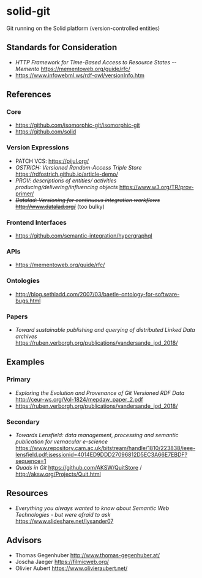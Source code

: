 # solid-git
Git running on the Solid platform (version-controlled entities)

## Standards for Consideration
- *HTTP Framework for Time-Based Access to Resource States -- Memento* https://mementoweb.org/guide/rfc/
- https://www.infowebml.ws/rdf-owl/versionInfo.htm

## References

### Core 
- https://github.com/isomorphic-git/isomorphic-git
- https://github.com/solid

### Version Expressions
- PATCH VCS: https://pijul.org/
- *OSTRICH: Versioned Random-Access Triple Store* https://rdfostrich.github.io/article-demo/
- *PROV: descriptions of entities/ activities producing/delivering/influencing objects*  https://www.w3.org/TR/prov-primer/
- ~~*Datalad: Versioning for continuous integration workflows* http://www.datalad.org/~~ (too bulky)

### Frontend Interfaces
- https://github.com/semantic-integration/hypergraphql

### APIs
- https://mementoweb.org/guide/rfc/

### Ontologies
- http://blog.sethladd.com/2007/03/baetle-ontology-for-software-bugs.html

### Papers
- *Toward sustainable publishing and querying of distributed Linked Data archives* <https://ruben.verborgh.org/publications/vandersande_jod_2018/>

## Examples

### Primary
- *Exploring the Evolution and Provenance of Git
Versioned RDF Data* <http://ceur-ws.org/Vol-1824/mepdaw_paper_2.pdf>
- https://ruben.verborgh.org/publications/vandersande_jod_2018/
### Secondary
- *Towards Lensfield: data management, processing and semantic publication
for vernacular e-science* https://www.repository.cam.ac.uk/bitstream/handle/1810/223838/ieee-lensfield.pdf;jsessionid=4014ED9DDD27096812D5EC3A66E7EBDF?sequence=1
- *Quads in Git* <https://github.com/AKSW/QuitStore> / <http://aksw.org/Projects/Quit.html>

## Resources
- *Everything you always wanted to know about Semantic Web Technologies - but were afraid to ask* <https://www.slideshare.net/lysander07>

## Advisors
- Thomas Gegenhuber <http://www.thomas-gegenhuber.at/>
- Joscha Jaeger <https://filmicweb.org/>
- Olivier Aubert <https://www.olivieraubert.net/>
